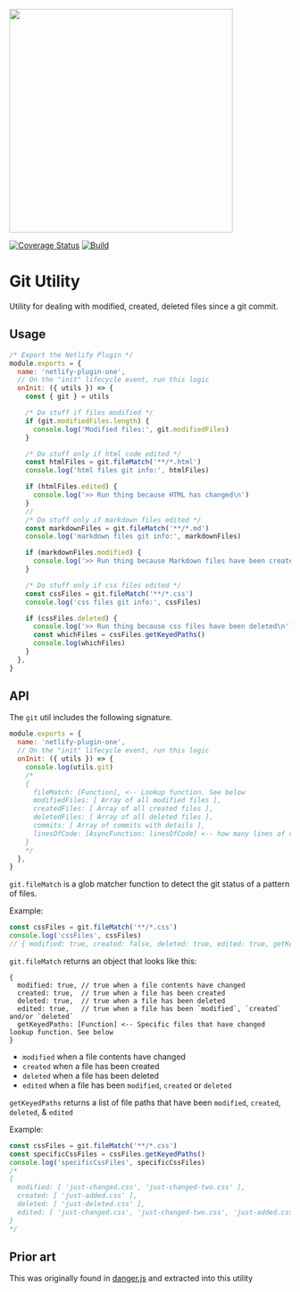 <img src="../../static/logo.png" width="400"/><br>

[![Coverage Status](https://codecov.io/gh/netlify/build/branch/master/graph/badge.svg)](https://codecov.io/gh/netlify/build)
[![Build](https://github.com/netlify/build/workflows/Build/badge.svg)](https://github.com/netlify/build/actions)

# Git Utility

Utility for dealing with modified, created, deleted files since a git commit.

## Usage

```js
/* Export the Netlify Plugin */
module.exports = {
  name: 'netlify-plugin-one',
  // On the "init" lifecycle event, run this logic
  onInit: ({ utils }) => {
    const { git } = utils

    /* Do stuff if files modified */
    if (git.modifiedFiles.length) {
      console.log('Modified files:', git.modifiedFiles)
    }

    /* Do stuff only if html code edited */
    const htmlFiles = git.fileMatch('**/*.html')
    console.log('html files git info:', htmlFiles)

    if (htmlFiles.edited) {
      console.log('>> Run thing because HTML has changed\n')
    }
    //
    /* Do stuff only if markdown files edited */
    const markdownFiles = git.fileMatch('**/*.md')
    console.log('markdown files git info:', markdownFiles)

    if (markdownFiles.modified) {
      console.log('>> Run thing because Markdown files have been created/changed/deleted\n')
    }

    /* Do stuff only if css files edited */
    const cssFiles = git.fileMatch('**/*.css')
    console.log('css files git info:', cssFiles)

    if (cssFiles.deleted) {
      console.log('>> Run thing because css files have been deleted\n')
      const whichFiles = cssFiles.getKeyedPaths()
      console.log(whichFiles)
    }
  },
}
```

## API

The `git` util includes the following signature.

```js
module.exports = {
  name: 'netlify-plugin-one',
  // On the "init" lifecycle event, run this logic
  onInit: ({ utils }) => {
    console.log(utils.git)
    /*
    {
      fileMatch: [Function], <-- Lookup function. See below
      modifiedFiles: [ Array of all modified files ],
      createdFiles: [ Array of all created files ],
      deletedFiles: [ Array of all deleted files ],
      commits: [ Array of commits with details ],
      linesOfCode: [AsyncFunction: linesOfCode] <-- how many lines of code have changed
    }
    */
  },
}
```

`git.fileMatch` is a glob matcher function to detect the git status of a pattern of files.

Example:

```js
const cssFiles = git.fileMatch('**/*.css')
console.log('cssFiles', cssFiles)
// { modified: true, created: false, deleted: true, edited: true, getKeyedPaths: [func] }
```

`git.fileMatch` returns an object that looks like this:

```
{
  modified: true, // true when a file contents have changed
  created: true,  // true when a file has been created
  deleted: true,  // true when a file has been deleted
  edited: true,   // true when a file has been `modified`, `created` and/or `deleted`
  getKeyedPaths: [Function] <-- Specific files that have changed lookup function. See below
}
```

- `modified` when a file contents have changed
- `created` when a file has been created
- `deleted` when a file has been deleted
- `edited` when a file has been `modified`, `created` or `deleted`

`getKeyedPaths` returns a list of file paths that have been `modified`, `created`, `deleted`, & `edited`

Example:

```js
const cssFiles = git.fileMatch('**/*.css')
const specificCssFiles = cssFiles.getKeyedPaths()
console.log('specificCssFiles', specificCssFiles)
/*
{
  modified: [ 'just-changed.css', 'just-changed-two.css' ],
  created: [ 'just-added.css' ],
  deleted: [ 'just-deleted.css' ],
  edited: [ 'just-changed.css', 'just-changed-two.css', 'just-added.css', 'just-deleted.css' ]
}
*/
```

## Prior art

This was originally found in [danger.js](https://danger.systems/js/) and extracted into this utility
